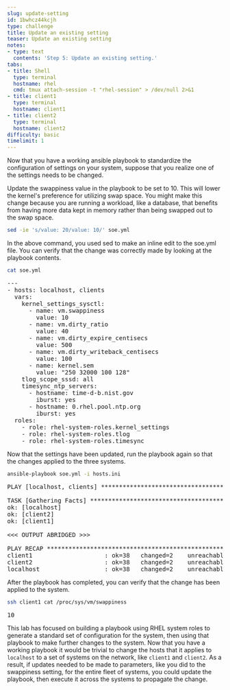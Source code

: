 ```yaml
---
slug: update-setting
id: 1bwhcz44kcjh
type: challenge
title: Update an existing setting
teaser: Update an existing setting
notes:
- type: text
  contents: 'Step 5: Update an existing setting.'
tabs:
- title: Shell
  type: terminal
  hostname: rhel
  cmd: tmux attach-session -t "rhel-session" > /dev/null 2>&1
- title: client1
  type: terminal
  hostname: client1
- title: client2
  type: terminal
  hostname: client2
difficulty: basic
timelimit: 1
---
```

Now that you have a working ansible playbook to standardize the configuration of settings on your system, suppose that you realize one of the settings needs to be changed.

Update the swappiness value in the playbook to be set to 10. This will lower the kernel's preference for utilizing swap space. You might make this change because you are running a workload, like a database, that benefits from having more data kept in memory rather than being swapped out to the swap space.

```bash
sed -ie 's/value: 20/value: 10/' soe.yml
```

In the above command, you used sed to make an inline edit to the soe.yml file. You can verify that the change was correctly made by looking at the playbook contents.

```bash
cat soe.yml
```

<pre>
---
- hosts: localhost, clients
  vars:
    kernel_settings_sysctl:
      - name: vm.swappiness
        value: 10
      - name: vm.dirty_ratio
        value: 40
      - name: vm.dirty_expire_centisecs
        value: 500
      - name: vm.dirty_writeback_centisecs
        value: 100
      - name: kernel.sem
        value: "250 32000 100 128"
    tlog_scope_sssd: all
    timesync_ntp_servers:
      - hostname: time-d-b.nist.gov
        iburst: yes
      - hostname: 0.rhel.pool.ntp.org
        iburst: yes
  roles:
    - role: rhel-system-roles.kernel_settings
    - role: rhel-system-roles.tlog
    - role: rhel-system-roles.timesync
</pre>

Now that the settings have been updated, run the playbook again so that the changes applied to the three systems.

```bash
ansible-playbook soe.yml -i hosts.ini
```

<pre>
PLAY [localhost, clients] **********************************************************************************************************************

TASK [Gathering Facts] *************************************************************************************************************************
ok: [localhost]
ok: [client2]
ok: [client1]

<<< OUTPUT ABRIDGED >>>

PLAY RECAP ***************************************************************************************************
client1                    : ok=38   changed=2    unreachable=0    failed=0    skipped=31   rescued=0    ignored=0
client2                    : ok=38   changed=2    unreachable=0    failed=0    skipped=31   rescued=0    ignored=0
localhost                  : ok=38   changed=2    unreachable=0    failed=0    skipped=31   rescued=0    ignored=0
</pre>

After the playbook has completed, you can verify that the change has been applied to the system.

```bash
ssh client1 cat /proc/sys/vm/swappiness
```

<pre>
10
</pre>
This lab has focused on building a playbook using RHEL system roles to generate a standard set of configuration for the system, then using that playbook to make further changes to the system. Now that you have a working playbook it would be trivial to change the hosts that it applies to `localhost` to a set of systems on the network, like `client1` and `client2`. As a result, if updates needed to be made to parameters, like you did to the swappiness setting, for the entire fleet of systems, you could update the playbook, then execute it across the systems to propagate the change.